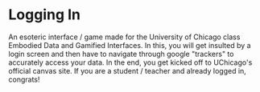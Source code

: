# Logging In

An esoteric interface / game made for the University of Chicago class Embodied Data and Gamified Interfaces. In this, you will get insulted by a login screen and then have to navigate through google "trackers" to accurately access your data. In the end, you get kicked off to UChicago's official canvas site. If you are a student / teacher and already logged in, congrats!
